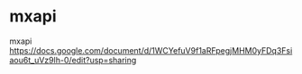 # mxapi
 mxapi
https://docs.google.com/document/d/1WCYefuV9f1aRFpegjMHM0yFDq3Fsiaou6t_uVz9lh-0/edit?usp=sharing
